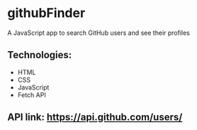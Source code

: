 # githubFinder
A JavaScript app to search GitHub users and see their profiles
## Technologies:
* HTML
* CSS
* JavaScript
* Fetch API
## API link: https://api.github.com/users/
